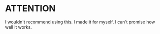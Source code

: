 # ATTENTION
I wouldn't recommend using this. I made it for myself, I can't promise how well it works.
